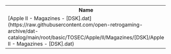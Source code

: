 <table>
<tr><th>Name</th><th>Size</th></tr>
<tr><td>
[Apple II - Magazines - [DSK].dat](https://raw.githubusercontent.com/open-retrogaming-archive/dat-catalog/main/root/basic/TOSEC/Apple/II/Magazines/[DSK]/Apple II - Magazines - [DSK].dat)
</td><td>3730</td></tr>
</table>
